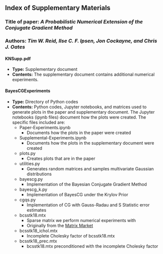 ## Index of Supplementary Materials

### Title of paper: *A Probabilistic Numerical Extension of the Conjugate Gradient Method*

### Authors: *Tim W. Reid, Ilse C. F. Ipsen, Jon Cockayne, and Chris J. Oates*

#### KNSupp.pdf
- **Type:** Supplementary document
- **Contents:** The supplementary document contains additional numerical experiments.

#### BayesCGExperiments
- **Type:** Directory of Python codes
- **Contents:** Python codes, Jupyter notebooks, and matrices used to generate
  plots in the paper and supplementary document. The Jupyter notebooks (ipynb files) document how the plots were created. The specific files included are:
    - Paper-Experiments.ipynb
        - Documents how the plots in the paper were created
    - Supplemental-Experiments.ipynb
        - Documents how the plots in the supplementary document were created
    - plots.py
        - Creates plots that are in the paper
    - utilities.py
        - Generates random matrices and samples multivariate Gaussian distributions
    - bayescg.py
        - Implementation of the Bayesian Conjugate Gradient Method
    - bayescg_k.py
        - Implementation of BayesCG under the Krylov Prior
    - cgqs.py
        - Implementation of CG with Gauss-Radau and S Statistic error estimates
    - bcsstk18.mtx
        - Sparse matrix we perform numerical experiments with
        - Originally from the [Matrix Market](https://math.nist.gov/MatrixMarket/data/Harwell-Boeing/bcsstruc2/bcsstk18.html)
    - bcsstk18_ichol.mtx
        - Incomplete Cholesky factor of bcsstk18.mtx
    - bcsstk18_prec.mtx
        - bcsstk18.mtx preconditioned with the incomplete Cholesky factor
